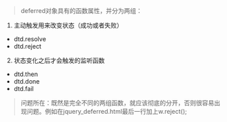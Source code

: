 > deferred对象具有的函数属性，并分为两组：
1. 主动触发用来改变状态（成功或者失败）
  - dtd.resolve
  - dtd.reject
2. 状态变化之后才会触发的监听函数
  - dtd.then
  - dtd.done
  - dtd.fail
  
>问题所在：既然是完全不同的两组函数，就应该彻底的分开，否则很容易出现问题。例如在jquery_deferred.html最后一行加上w.reject();